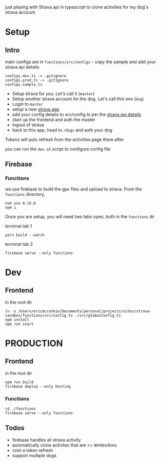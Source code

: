 just playing with Strava api in typescript to clone activities for my dog's strava account

# Setup

## Intro
main configs are in `functions/src/configs` - copy the sample and add your strava api details

```
configs.dev.ts -> .gitignore
configs.prod.ts -> .gitignore
configs.sample.ts
```

* Setup strava for you. Let's call it (`master`)
* Setup another strava account for the dog. Let's call this one (`dog`)
* Login to `master`
* setup a new [strava app ](https://www.strava.com/settings/api)
* add your config details to src/config.ts per the [strava api details](https://www.strava.com/settings/api)
* start up the frontend and auth the master
* logout of strava
* back to this app, head to `/dogs` and auth your dog

Tokens will auto refresh from the activities page there after


you can run the `dev.sh` script to configure config file

## Firebase

### Functions
we use firebase to build the gpx files and upload to strava. From the `functions` directory, 
```
nvm use 8.16.0
npm i
``` 

Once you are setup, you will need two tabs open, both in the `functions` dir

terminal tab 1
```
yarn build --watch
```

terminal tab 2
```
firebase serve --only functions
```

# Dev
## Frontend
in the root dir
```
ln -s /Users/ericmcconkie/Documents/personal/projects/sites/strava-sandbox/functions/src/config.ts ./src/globalConfig.ts
npm install
npm run start

```

# PRODUCTION
## Frontend
in the root dir
```
npm run build
firebase deploy --only hosting
```

### Functions

```
cd ./functions
firebase serve --only functions
```

## Todos

* firebase handles all strava activity
* automatically clone activites that are <= `N`miles/kms
* cron a token refresh
* support multiple dogs
